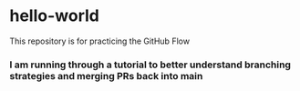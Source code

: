 # hello-world
This repository is for practicing the GitHub Flow
### I am running through a tutorial to better understand branching strategies and merging PRs back into main
